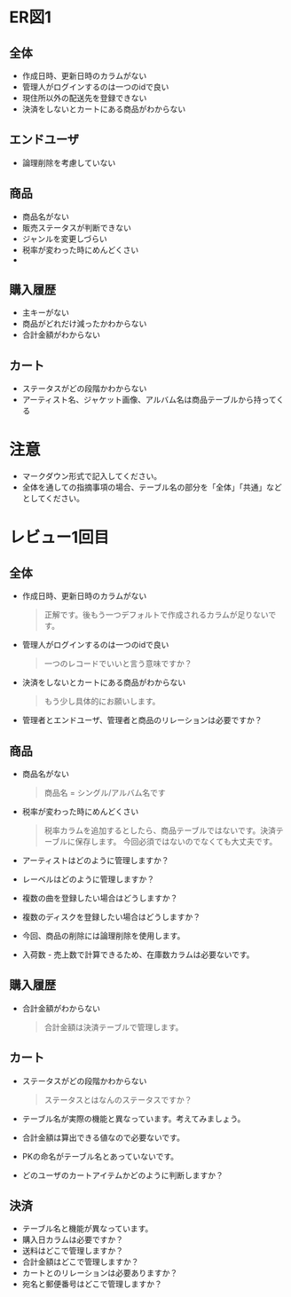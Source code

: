 # ER図1
## 全体
- 作成日時、更新日時のカラムがない
- 管理人がログインするのは一つのidで良い
- 現住所以外の配送先を登録できない
- 決済をしないとカートにある商品がわからない

## エンドユーザ
- 論理削除を考慮していない

## 商品
- 商品名がない
- 販売ステータスが判断できない
- ジャンルを変更しづらい
- 税率が変わった時にめんどくさい
- 

## 購入履歴
- 主キーがない
- 商品がどれだけ減ったかわからない
- 合計金額がわからない

## カート
- ステータスがどの段階かわからない
- アーティスト名、ジャケット画像、アルバム名は商品テーブルから持ってくる


# 注意
* マークダウン形式で記入してください。
* 全体を通しての指摘事項の場合、テーブル名の部分を「全体」「共通」などとしてください。



# レビュー1回目
## 全体
- 作成日時、更新日時のカラムがない
  > 正解です。後もう一つデフォルトで作成されるカラムが足りないです。

- 管理人がログインするのは一つのidで良い
  > 一つのレコードでいいと言う意味ですか？

- 決済をしないとカートにある商品がわからない
  > もう少し具体的にお願いします。
  
- 管理者とエンドユーザ、管理者と商品のリレーションは必要ですか？

## 商品
- 商品名がない
  > 商品名 = シングル/アルバム名です

- 税率が変わった時にめんどくさい
  > 税率カラムを追加するとしたら、商品テーブルではないです。決済テーブルに保存します。
    今回必須ではないのでなくても大丈夫です。
    
- アーティストはどのように管理しますか？
- レーベルはどのように管理しますか？
- 複数の曲を登録したい場合はどうしますか？
- 複数のディスクを登録したい場合はどうしますか？
- 今回、商品の削除には論理削除を使用します。
- 入荷数 - 売上数で計算できるため、在庫数カラムは必要ないです。

## 購入履歴
- 合計金額がわからない
  > 合計金額は決済テーブルで管理します。

## カート
- ステータスがどの段階かわからない
  > ステータスとはなんのステータスですか？

- テーブル名が実際の機能と異なっています。考えてみましょう。
- 合計金額は算出できる値なので必要ないです。
- PKの命名がテーブル名とあっていないです。
- どのユーザのカートアイテムかどのように判断しますか？

## 決済
- テーブル名と機能が異なっています。
- 購入日カラムは必要ですか？
- 送料はどこで管理しますか？
- 合計金額はどこで管理しますか？
- カートとのリレーションは必要ありますか？
- 宛名と郵便番号はどこで管理しますか？


